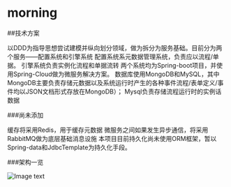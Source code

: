 # morning

##技术方案

以DDD为指导思想尝试建模并纵向划分领域，做为拆分为服务基础。目前分为两个服务——配置系统和引擎系统
配置系统系元数据管理系统，负责应以流程/单据。
引擎系统负责实例化流程和单据流转
两个系统均为Spring-boot项目，并使用Spring-Cloud做为微服务解决方案。
数据库使用MongoDB和MySQL，其中MongoDB主要负责存储元数据以及系统运行时产生的各种事件流程/表单定义/事件均以JSON文档形式存放在MongoDB）；
Mysql负责存储流程运行时的实例话数据

###尚未添加

缓存将采用Redis，用于缓存元数据
微服务之间如果发生异步通信，将采用RabbitMQ做为底层基础消息设施
本项目目前持久化尚未使用ORM框架，暂以Spring-data和JdbcTemplate为持久化手段。

###架构一览

![Image text](https://ss1.bdstatic.com/70cFuXSh_Q1YnxGkpoWK1HF6hhy/it/u=1488598967,681368208&fm=27&gp=0.jpg)
